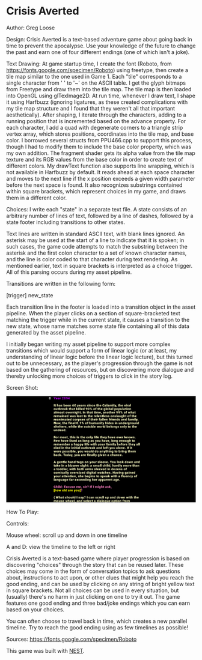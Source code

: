 # Crisis Averted

Author: Greg Loose

Design: Crisis Averted is a text-based adventure game about going back in time to prevent the apocalypse. Use your knowledge of the future to change the past and earn one of four different endings (one of which isn't a joke).

Text Drawing: At game startup time, I create the font (Roboto, from https://fonts.google.com/specimen/Roboto) using freetype, then create a tile map similar to the one used in Game 1. Each "tile" corresponds to a single character from ' ' to '~' on the ASCII table. I get the glyph bitmaps from Freetype and draw them into the tile map. The tile map is then loaded into OpenGL using glTexImage2D. At run time, whenever I draw text, I shape it using Harfbuzz (ignoring ligatures, as these created complications with my tile map structure and I found that they weren't all that important aesthetically). After shaping, I iterate through the characters, adding to a running position that is incremented based on the advance property. For each character, I add a quad with degenerate corners to a triangle strip vertex array, which stores positions, coordinates into the tile map, and base color. I borrowed several structs from PPU466.cpp to support this process, though I had to modify them to include the base color property, which was my own addition. The fragment shader gets its alpha value from the tile map texture and its RGB values from the base color in order to create text of different colors. My drawText function also supports line wrapping, which is not available in Harfbuzz by default. It reads ahead at each space character and moves to the next line if the x position exceeds a given width parameter before the next space is found. It also recognizes substrings contained within square brackets, which represent choices in my game, and draws them in a different color.

Choices: I write each "state" in a separate text file. A state consists of an arbitrary number of lines of text, followed by a line of dashes, followed by a state footer including transitions to other states.

Text lines are written in standard ASCII text, with blank lines ignored. An asterisk may be used at the start of a line to indicate that it is spoken; in such cases, the game code attempts to match the substring between the asterisk and the first colon character to a set of known character names, and the line is color coded to that character during text rendering. As mentioned earlier, text in square brackets is interpreted as a choice trigger. All of this parsing occurs during my asset pipeline.

Transitions are written in the following form:

[trigger] new_state

Each transition line in the footer is loaded into a transition object in the asset pipeline. When the player clicks on a section of square-bracketed text matching the trigger while in the current state, it causes a transition to the new state, whose name matches some state file containing all of this data generated by the asset pipeline.

I initially began writing my asset pipeline to support more complex transitions which would support a form of linear logic (or at least, my understanding of linear logic before the linear logic lecture), but this turned out to be unnecessary, as the player's progression through the game is not based on the gathering of resources, but on discovering more dialogue and thereby unlocking more choices of triggers to click in the story log.

Screen Shot:

![Screen Shot](screenshot.png)

How To Play:

Controls:

Mouse wheel: scroll up and down in one timeline

A and D: view the timeline to the left or right

Crisis Averted is a text-based game where player progression is based on discovering "choices" through the story that can be reused later. These choices may come in the form of conversation topics to ask questions about, instructions to act upon, or other clues that might help you reach the good ending, and can be used by clicking on any string of bright yellow text in square brackets. Not all choices can be used in every situation, but (usually) there's no harm in just clicking on one to try it out. The game features one good ending and three bad/joke endings which you can earn based on your choices.

You can often choose to travel back in time, which creates a new parallel timeline. Try to reach the good ending using as few timelines as possible!

Sources: https://fonts.google.com/specimen/Roboto

This game was built with [NEST](NEST.md).

